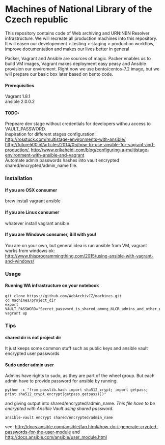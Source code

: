 # Machines of National Library of the Czech republic

This repository contains code of Web archiving and URN:NBN Resolver infrastructure. We will recreate all production machines into this repository. It will easen our developement > testing > staging > production workflow, improve documentation and makes our lives better in general

Packer, Vagrant and Ansible are sources of magic. Packer enables us to build VM images, Vagrant makes deployment easy peasy and Ansible provision our enviroment. Right now we use bento/centos-7.2 image, but we will prepare our basic box later based on bento code.

#### Prerequisities
Vagrant 1.8.1  
ansible 2.0.0.2

#### TODO: 
Prepeare dev stage without credentials for developers withou access to VAULT_PASSWORD.  
Inspiration for different stages configuration: http://rosstuck.com/multistage-environments-with-ansible/, http://future500.nl/articles/2014/05/how-to-use-ansible-for-vagrant-and-production/, http://www.erikaheidi.com/blog/configuring-a-multistage-environment-with-ansible-and-vagrant  
Automate admin passwords hashes into vault encrypted shared/encrypted/admin_name file.

### Installation

#### If you are OSX consumer

brew install vagrant ansible

#### If you are Linux consumer

whatever install vagrant ansible

#### If you are Windows consumer, Bill with you!

You are on your own, but general idea is run ansible from VM, vagrant works from windows ok: http://www.thisprogrammingthing.com/2015/using-ansible-with-vagrant-and-windows/

### Usage

#### Running WA infrastructure on your notebook
```
git clone https://github.com/WebArchivCZ/machines.git  
cd machines/project_dir  
export VAULT_PASSWORD="Secret_password_is_shared_among_NLCR_admins_and_other_good_folks"
vagrant up
```

### Tips

#### shared dir is not project dir
It just keeps some common stuff such as public keys and ansible vault encrypted user passwords

#### Sudo under admin user
Admins have rights to sudo, as they are part of the wheel group. But each admin have to provide password for ansible by running.
```
python -c "from passlib.hash import sha512_crypt; import getpass; print sha512_crypt.encrypt(getpass.getpass())"
```
and giving output into shared/encrypted/admin_name. *This file have to be encrypted with Ansible Vault using shared password*.
```
ansible-vault encrypt shared/encrypted/admin_name
```
see: http://docs.ansible.com/ansible/faq.html#how-do-i-generate-crypted-passwords-for-the-user-module and http://docs.ansible.com/ansible/user_module.html
